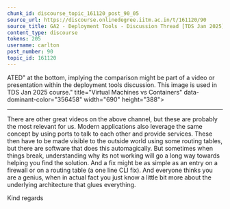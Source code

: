 ```yaml
---
chunk_id: discourse_topic_161120_post_90_05
source_url: https://discourse.onlinedegree.iitm.ac.in/t/161120/90
source_title: GA2 - Deployment Tools - Discussion Thread [TDS Jan 2025]
content_type: discourse
tokens: 205
username: carlton
post_number: 90
topic_id: 161120
---
```


ATED" at the bottom, implying the comparison might be part of a video or presentation within the deployment tools discussion. This image is used in TDS Jan 2025 course." title="Virtual Machines vs Containers" data-dominant-color="356458" width="690" height="388">

---

There are other great videos on the above channel, but these are probably the most relevant for us. Modern applications also leverage the same concept by using ports to talk to each other and provide services. These then have to be made visible to the outside world using some routing tables, but there are software that does this automagically. But sometimes when things break, understanding why its not working will go a long way towards helping you find the solution. And a fix might be as simple as an entry on a firewall or on a routing table (a one line CLI fix). And everyone thinks you are a genius, when in actual fact you just know a little bit more about the underlying architecture that glues everything.

Kind regards
